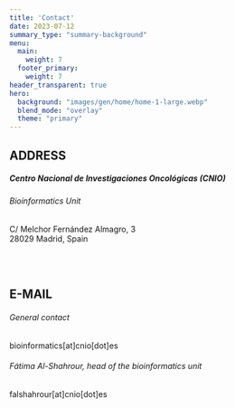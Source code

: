 ```yaml
---
title: 'Contact'
date: 2023-07-12
summary_type: "summary-background"
menu:
  main:
    weight: 7
  footer_primary:
    weight: 7
header_transparent: true
hero:
  background: "images/gen/home/home-1-large.webp"
  blend_mode: "overlay"
  theme: "primary"
---
```

## ADDRESS

##### Centro Nacional de Investigaciones Oncológicas (CNIO)
###### Bioinformatics Unit

C/ Melchor Fernández Almagro, 3  
28029 Madrid, Spain

<br/>
<br/>


## E-MAIL

###### General contact
bioinformatics[at]cnio[dot]es

###### Fátima Al-Shahrour, _head of the bioinformatics unit_
falshahrour[at]cnio[dot]es
